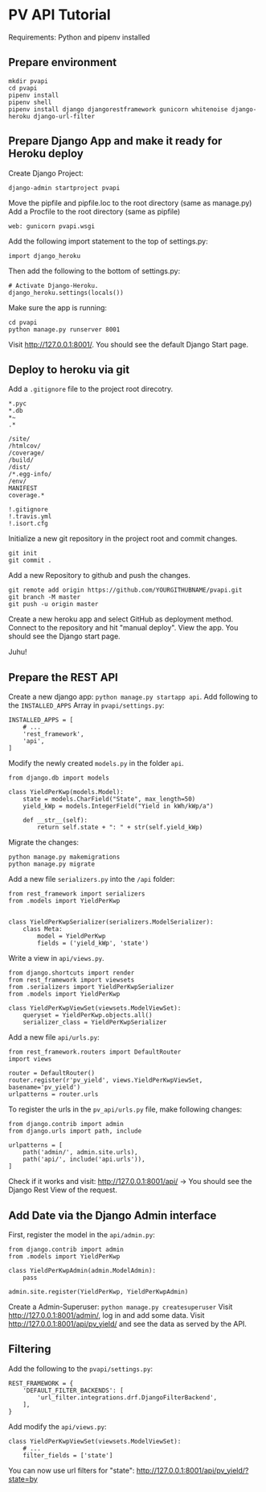 # PV API Tutorial

Requirements: Python and pipenv installed

## Prepare environment

```
mkdir pvapi
cd pvapi
pipenv install
pipenv shell
pipenv install django djangorestframework gunicorn whitenoise django-heroku django-url-filter
```

## Prepare Django App and make it ready for Heroku deploy
Create Django Project:

`django-admin startproject pvapi`

Move the pipfile and pipfile.loc to the root directory (same as manage.py)
Add a Procfile to the root directory (same as pipfile)

`web: gunicorn pvapi.wsgi`

Add the following import statement to the top of settings.py:

`import django_heroku`

Then add the following to the bottom of settings.py:
```
# Activate Django-Heroku.
django_heroku.settings(locals())
```
Make sure the app is running: 

```
cd pvapi
python manage.py runserver 8001
```

Visit http://127.0.0.1:8001/. You should see the default Django Start page.



## Deploy to heroku via git
Add a `.gitignore` file to the project root direcotry.
```
*.pyc
*.db
*~
.*

/site/
/htmlcov/
/coverage/
/build/
/dist/
/*.egg-info/
/env/
MANIFEST
coverage.*

!.gitignore
!.travis.yml
!.isort.cfg

```
Initialize a new git repository in the project root and commit changes.
```
git init
git commit .
```

Add a new Repository to github and push the changes.
```
git remote add origin https://github.com/YOURGITHUBNAME/pvapi.git
git branch -M master
git push -u origin master
```

Create a new heroku app and select GitHub as deployment method.
Connect to the repository and hit "manual deploy".
View the app. You should see the Django start page. 

Juhu!

## Prepare the REST API

Create a new django app: `python manage.py startapp api`.
Add following to the `INSTALLED_APPS` Array in `pvapi/settings.py`:

```
INSTALLED_APPS = [
    # ...
    'rest_framework',
    'api',
]
```

Modify the newly created `models.py` in the folder `api`.
```
from django.db import models

class YieldPerKwp(models.Model):
    state = models.CharField("State", max_length=50)
    yield_kWp = models.IntegerField("Yield in kWh/kWp/a")

    def __str__(self):
        return self.state + ": " + str(self.yield_kWp)
```
Migrate the changes:
```
python manage.py makemigrations
python manage.py migrate
```

Add a new file `serializers.py` into the `/api` folder:
```
from rest_framework import serializers
from .models import YieldPerKwp


class YieldPerKwpSerializer(serializers.ModelSerializer):
    class Meta:
        model = YieldPerKwp
        fields = ('yield_kWp', 'state')
```

Write a view in `api/views.py`.

```
from django.shortcuts import render
from rest_framework import viewsets
from .serializers import YieldPerKwpSerializer
from .models import YieldPerKwp

class YieldPerKwpViewSet(viewsets.ModelViewSet):
    queryset = YieldPerKwp.objects.all()
    serializer_class = YieldPerKwpSerializer

```

Add a new file `api/urls.py`:

```
from rest_framework.routers import DefaultRouter
import views

router = DefaultRouter()
router.register(r'pv_yield', views.YieldPerKwpViewSet, basename='pv_yield')
urlpatterns = router.urls
```

To register the urls in the `pv_api/urls.py` file, make following changes:
```
from django.contrib import admin
from django.urls import path, include

urlpatterns = [
    path('admin/', admin.site.urls),
    path('api/', include('api.urls')),
]
```

Check if it works and visit: http://127.0.0.1:8001/api/ -> You should see the Django Rest View of the request.

## Add Date via the Django Admin interface

First, register the model in the `api/admin.py`:

```
from django.contrib import admin
from .models import YieldPerKwp

class YieldPerKwpAdmin(admin.ModelAdmin):
    pass

admin.site.register(YieldPerKwp, YieldPerKwpAdmin)
```
Create a Admin-Superuser: `python manage.py createsuperuser`
Visit http://127.0.0.1:8001/admin/, log in and add some data.
Visit http://127.0.0.1:8001/api/pv_yield/ and see the data as served by the API.

## Filtering
Add the following to the `pvapi/settings.py`:
```
REST_FRAMEWORK = {
    'DEFAULT_FILTER_BACKENDS': [
        'url_filter.integrations.drf.DjangoFilterBackend',
    ],
}
```
Add modify the `api/views.py`:

```
class YieldPerKwpViewSet(viewsets.ModelViewSet):
    # ...
    filter_fields = ['state']
```

You can now use url filters for "state": http://127.0.0.1:8001/api/pv_yield/?state=by


